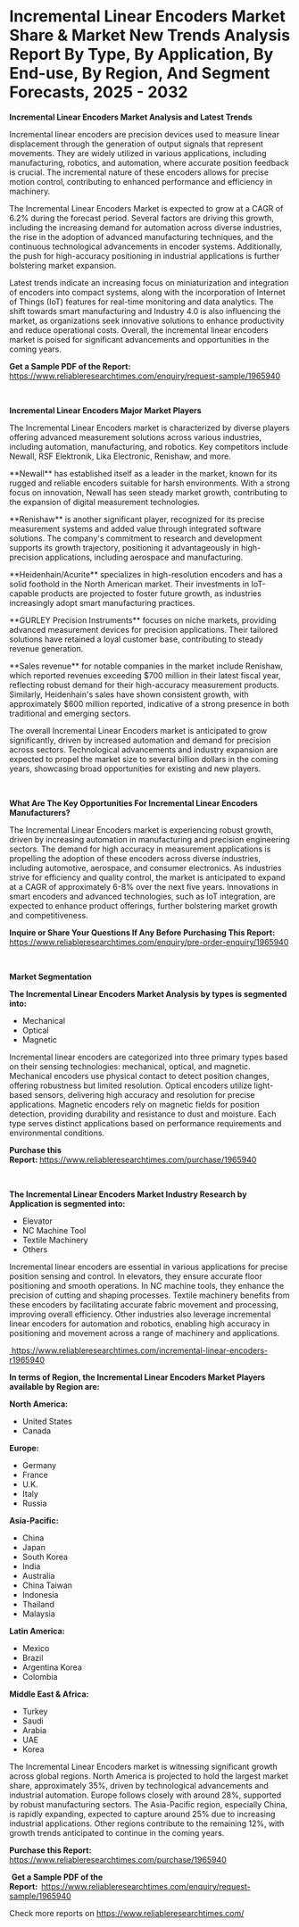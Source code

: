 <p><h1>Incremental Linear Encoders Market Share & Market New Trends Analysis Report By Type, By Application, By End-use, By Region, And Segment Forecasts, 2025 - 2032</h1></p><p><strong>Incremental Linear Encoders Market Analysis and Latest Trends</strong></p>
<p><p>Incremental linear encoders are precision devices used to measure linear displacement through the generation of output signals that represent movements. They are widely utilized in various applications, including manufacturing, robotics, and automation, where accurate position feedback is crucial. The incremental nature of these encoders allows for precise motion control, contributing to enhanced performance and efficiency in machinery.</p><p>The Incremental Linear Encoders Market is expected to grow at a CAGR of 6.2% during the forecast period. Several factors are driving this growth, including the increasing demand for automation across diverse industries, the rise in the adoption of advanced manufacturing techniques, and the continuous technological advancements in encoder systems. Additionally, the push for high-accuracy positioning in industrial applications is further bolstering market expansion.</p><p>Latest trends indicate an increasing focus on miniaturization and integration of encoders into compact systems, along with the incorporation of Internet of Things (IoT) features for real-time monitoring and data analytics. The shift towards smart manufacturing and Industry 4.0 is also influencing the market, as organizations seek innovative solutions to enhance productivity and reduce operational costs. Overall, the incremental linear encoders market is poised for significant advancements and opportunities in the coming years.</p></p>
<p><strong>Get a Sample PDF of the Report:&nbsp;</strong> <a href="https://www.reliableresearchtimes.com/enquiry/request-sample/1965940?utm_campaign=2277&utm_medium=2&utm_source=Github&utm_content=ia&utm_term=19022025&utm_id=incremental-linear-encoders">https://www.reliableresearchtimes.com/enquiry/request-sample/1965940</a></p>
<p>&nbsp;</p>
<p><strong>Incremental Linear Encoders Major Market Players</strong></p>
<p><p>The Incremental Linear Encoders market is characterized by diverse players offering advanced measurement solutions across various industries, including automation, manufacturing, and robotics. Key competitors include Newall, RSF Elektronik, Lika Electronic, Renishaw, and more.</p><p>**Newall** has established itself as a leader in the market, known for its rugged and reliable encoders suitable for harsh environments. With a strong focus on innovation, Newall has seen steady market growth, contributing to the expansion of digital measurement technologies. </p><p>**Renishaw** is another significant player, recognized for its precise measurement systems and added value through integrated software solutions. The company's commitment to research and development supports its growth trajectory, positioning it advantageously in high-precision applications, including aerospace and manufacturing.</p><p>**Heidenhain/Acurite** specializes in high-resolution encoders and has a solid foothold in the North American market. Their investments in IoT-capable products are projected to foster future growth, as industries increasingly adopt smart manufacturing practices.</p><p>**GURLEY Precision Instruments** focuses on niche markets, providing advanced measurement devices for precision applications. Their tailored solutions have retained a loyal customer base, contributing to steady revenue generation.</p><p>**Sales revenue** for notable companies in the market include Renishaw, which reported revenues exceeding $700 million in their latest fiscal year, reflecting robust demand for their high-accuracy measurement products. Similarly, Heidenhain's sales have shown consistent growth, with approximately $600 million reported, indicative of a strong presence in both traditional and emerging sectors.</p><p>The overall Incremental Linear Encoders market is anticipated to grow significantly, driven by increased automation and demand for precision across sectors. Technological advancements and industry expansion are expected to propel the market size to several billion dollars in the coming years, showcasing broad opportunities for existing and new players.</p></p>
<p>&nbsp;</p>
<p><strong>What Are The Key Opportunities For Incremental Linear Encoders Manufacturers?</strong></p>
<p><p>The Incremental Linear Encoders market is experiencing robust growth, driven by increasing automation in manufacturing and precision engineering sectors. The demand for high accuracy in measurement applications is propelling the adoption of these encoders across diverse industries, including automotive, aerospace, and consumer electronics. As industries strive for efficiency and quality control, the market is anticipated to expand at a CAGR of approximately 6-8% over the next five years. Innovations in smart encoders and advanced technologies, such as IoT integration, are expected to enhance product offerings, further bolstering market growth and competitiveness.</p></p>
<p><strong>Inquire or Share Your Questions If Any Before Purchasing This Report:</strong> <a href="https://www.reliableresearchtimes.com/enquiry/pre-order-enquiry/1965940?utm_campaign=2277&utm_medium=2&utm_source=Github&utm_content=ia&utm_term=19022025&utm_id=incremental-linear-encoders">https://www.reliableresearchtimes.com/enquiry/pre-order-enquiry/1965940</a></p>
<p>&nbsp;</p>
<p><strong>Market Segmentation</strong></p>
<p><strong>The Incremental Linear Encoders Market Analysis by types is segmented into:</strong></p>
<p><ul><li>Mechanical</li><li>Optical</li><li>Magnetic</li></ul></p>
<p><p>Incremental linear encoders are categorized into three primary types based on their sensing technologies: mechanical, optical, and magnetic. Mechanical encoders use physical contact to detect position changes, offering robustness but limited resolution. Optical encoders utilize light-based sensors, delivering high accuracy and resolution for precise applications. Magnetic encoders rely on magnetic fields for position detection, providing durability and resistance to dust and moisture. Each type serves distinct applications based on performance requirements and environmental conditions.</p></p>
<p><strong>Purchase this Report:&nbsp;</strong><a href="https://www.reliableresearchtimes.com/purchase/1965940?utm_campaign=2277&utm_medium=2&utm_source=Github&utm_content=ia&utm_term=19022025&utm_id=incremental-linear-encoders">https://www.reliableresearchtimes.com/purchase/1965940</a></p>
<p>&nbsp;</p>
<p><strong>The Incremental Linear Encoders Market Industry Research by Application is segmented into:</strong></p>
<p><ul><li>Elevator</li><li>NC Machine Tool</li><li>Textile Machinery</li><li>Others</li></ul></p>
<p><p>Incremental linear encoders are essential in various applications for precise position sensing and control. In elevators, they ensure accurate floor positioning and smooth operations. In NC machine tools, they enhance the precision of cutting and shaping processes. Textile machinery benefits from these encoders by facilitating accurate fabric movement and processing, improving overall efficiency. Other industries also leverage incremental linear encoders for automation and robotics, enabling high accuracy in positioning and movement across a range of machinery and applications.</p></p>
<p><a href="https://www.reliableresearchtimes.com/incremental-linear-encoders-r1965940?utm_campaign=2277&utm_medium=2&utm_source=Github&utm_content=ia&utm_term=19022025&utm_id=incremental-linear-encoders">&nbsp;https://www.reliableresearchtimes.com/incremental-linear-encoders-r1965940</a></p>
<p><strong>In terms of Region, the Incremental Linear Encoders Market Players available by Region are:</strong></p>
<p>
    <p> <strong> North America: </strong>
        <ul>
            <li>United States</li>
            <li>Canada</li>
        </ul>
        </p> 
    <p> <strong> Europe: </strong>
        <ul>
            <li>Germany</li>
            <li>France</li>
            <li>U.K.</li>
            <li>Italy</li>
            <li>Russia</li>
        </ul>
        </p> 
    <p> <strong> Asia-Pacific: </strong>
        <ul>
            <li>China</li>
            <li>Japan</li>
            <li>South Korea</li>
            <li>India</li>
            <li>Australia</li>
            <li>China Taiwan</li>
            <li>Indonesia</li>
            <li>Thailand</li>
            <li>Malaysia</li>
        </ul>
        </p> 
    <p> <strong> Latin America: </strong>
        <ul>
            <li>Mexico</li>
            <li>Brazil</li>
            <li>Argentina Korea</li>
            <li>Colombia</li>
        </ul>
        </p> 
    <p> <strong> Middle East & Africa: </strong>
        <ul>
            <li>Turkey</li>
            <li>Saudi</li>
            <li>Arabia</li>
            <li>UAE</li>
            <li>Korea</li>
        </ul>
    </p>
    </p>
<p><p>The Incremental Linear Encoders market is witnessing significant growth across global regions. North America is projected to hold the largest market share, approximately 35%, driven by technological advancements and industrial automation. Europe follows closely with around 28%, supported by robust manufacturing sectors. The Asia-Pacific region, especially China, is rapidly expanding, expected to capture around 25% due to increasing industrial applications. Other regions contribute to the remaining 12%, with growth trends anticipated to continue in the coming years.</p></p>
<p><strong>Purchase this Report: </strong><a href="https://www.reliableresearchtimes.com/purchase/1965940?utm_campaign=2277&utm_medium=2&utm_source=Github&utm_content=ia&utm_term=19022025&utm_id=incremental-linear-encoders">https://www.reliableresearchtimes.com/purchase/1965940</a></p>
<p>&nbsp;<strong>Get a Sample PDF of the Report:&nbsp;&nbsp;</strong><a href="https://www.reliableresearchtimes.com/enquiry/request-sample/1965940?utm_campaign=2277&utm_medium=2&utm_source=Github&utm_content=ia&utm_term=19022025&utm_id=incremental-linear-encoders">https://www.reliableresearchtimes.com/enquiry/request-sample/1965940</a></p>
<p><strong></strong></p>
<p>Check more reports on <a href="https://www.reliableresearchtimes.com/?utm_campaign=2277&utm_medium=2&utm_source=Github&utm_content=ia&utm_term=19022025&utm_id=incremental-linear-encoders">https://www.reliableresearchtimes.com/</a></p>